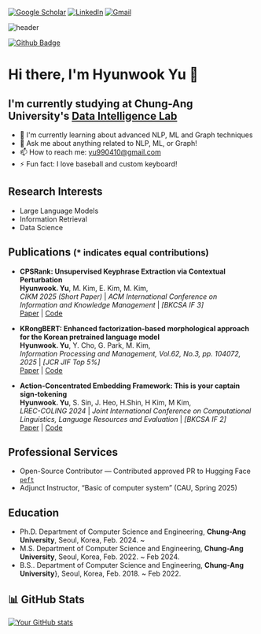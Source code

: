 [![Google Scholar](https://img.shields.io/badge/Google%20Scholar-4285F4?style=for-the-badge&logo=google-scholar&logoColor=white)](https://scholar.google.com/citations?user=2_tULZsAAAAJ&hl=ko) [![LinkedIn](https://img.shields.io/badge/linkedin-%230077B5.svg?style=for-the-badge&logo=linkedin&logoColor=white)](https://kr.linkedin.com/in/hyunwook-yu-20a3b0275) [![Gmail](https://img.shields.io/badge/Gmail-D14836?style=for-the-badge&logo=gmail&logoColor=white)](mailto:yu990410@gmail.com)


![header](https://capsule-render.vercel.app/api?type=shark&color=gradient&height=200&section=Header&text=Hi%20there&fontSize=70&fontAlignY=35)

[![Github Badge](https://img.shields.io/badge/-Splo2t-grey?style=flat&logo=github&logoColor=white&link=https://github.com/Splo2t/)](https://www.github.com/Splo2t/)
# Hi there, I'm Hyunwook Yu 👋

## I'm currently studying at Chung-Ang University's [Data Intelligence Lab](https://sites.google.com/view/dilabcau/home)

- 🌱 I'm currently learning about advanced NLP, ML and Graph techniques
- 💬 Ask me about anything related to NLP, ML, or Graph!
- 📫 How to reach me: [yu990410@gmail.com](mailto:yu990410@gmail.com)
- ⚡ Fun fact: I love baseball and custom keyboard!

## Research Interests
- Large Language Models
- Information Retrieval
- Data Science

## Publications <small>(* indicates equal contributions)</small><br>
- **CPSRank: Unsupervised Keyphrase Extraction via Contextual Perturbation**<br>
  **Hyunwook. Yu**, M. Kim, E. Kim, M. Kim, <br>
  *CIKM 2025 (Short Paper)* | *ACM International Conference on Information and Knowledge Management* | *[BKCSA IF 3]*<br>
  [Paper](https://dilab-cau.synology.me:5001/d/s/14UQK3ZNl8YrTIaUFJz9LORz6DNyqoiy/aQN274WzvN9ge5tSAdU_PIAmvurlfHjY--L8AQ6nDfQw) | [Code](https://github.com/Splo2t/CPSRank)<br>

- **KRongBERT: Enhanced factorization-based morphological approach for the Korean pretrained language model**<br>
  **Hyunwook. Yu**, Y. Cho, G. Park, M. Kim, <br>
  *Information Processing and Management, Vol.62, No.3, pp. 104072, 2025* | *[JCR JIF Top 5%]*<br>
  [Paper](https://www.sciencedirect.com/science/article/pii/S0306457325000147) | [Code](https://github.com/Splo2t/KRongBERT)<br>

- **Action-Concentrated Embedding Framework: This is your captain sign-tokening**<br>
  **Hyunwook. Yu**, S. Sin, J. Heo, H.Shin, H Kim, M Kim, <br>
  *LREC-COLING 2024* | *Joint International Conference on Computational Linguistics, Language Resources and Evaluation* | *[BKCSA IF 2]*<br>
  [Paper](https://aclanthology.org/2024.lrec-main.29/) | [Code](https://github.com/Splo2t/action_concentrated_embedding)<br>
  
## Professional Services
- Open-Source Contributor — Contributed approved PR to Hugging Face [`peft`](https://github.com/huggingface/peft)  <br>
- Adjunct Instructor, “Basic of computer system” (CAU, Spring 2025)<br>

## Education
- Ph.D. Department of Computer Science and Engineering, **Chung-Ang University**, Seoul, Korea, Feb. 2024. ~ <br>
- M.S.  Department of Computer Science and Engineering, **Chung-Ang University**, Seoul, Korea, Feb. 2022. ~ Feb 2024.<br>
- B.S.. Department of Computer Science and Engineering, **Chung-Ang University**}, Seoul, Korea, Feb. 2018. ~ Feb 2022.<br>

## 📊 GitHub Stats

[![Your GitHub stats](https://github-readme-stats.vercel.app/api?username=splo2t)](https://github.com/splo2t)
